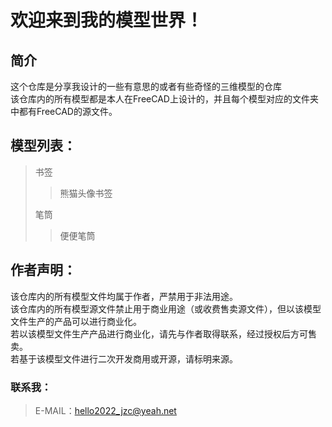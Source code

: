 # 欢迎来到我的模型世界！
## 简介
这个仓库是分享我设计的一些有意思的或者有些奇怪的三维模型的仓库<br>
该仓库内的所有模型都是本人在FreeCAD上设计的，并且每个模型对应的文件夹中都有FreeCAD的源文件。<br>

## 模型列表：
> 书签<br>
>> 熊猫头像书签<br>
>
> 笔筒<br>
>> 便便笔筒<br>

## 作者声明：
该仓库内的所有模型文件均属于作者，严禁用于非法用途。<br>
该仓库内的所有模型源文件禁止用于商业用途（或收费售卖源文件），但以该模型文件生产的产品可以进行商业化。<br>
若以该模型文件生产产品进行商业化，请先与作者取得联系，经过授权后方可售卖。<br>
若基于该模型文件进行二次开发商用或开源，请标明来源。<br>

### 联系我：
> E-MAIL：hello2022_jzc@yeah.net